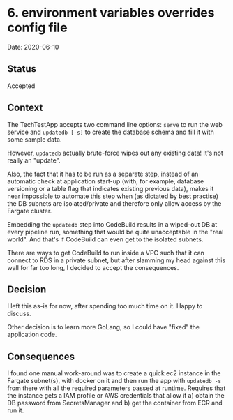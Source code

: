 # 6. environment variables overrides config file

Date: 2020-06-10

## Status

Accepted

## Context

The TechTestApp accepts two command line options: `serve` to run the web service and `updatedb [-s]` to create
the database schema and fill it with some sample data.

However, `updatedb` actually brute-force wipes out any existing data! It's not really an "update".

Also, the fact that it has to be run as a separate step, instead of an automatic check at application start-up (with,
for example, database versioning or a table flag that indicates existing previous data), makes it near impossible to
automate this step when (as dictated by best practise) the DB subnets are isolated/private and therefore only allow
access by the Fargate cluster.

Embedding the `updatedb` step into CodeBuild results in a wiped-out DB at every pipeline run, something that would be
quite unacceptable in the "real world". And that's if CodeBuild can even get to the isolated subnets. 

There are ways to get CodeBuild to run inside a VPC such that it can connect to RDS in a private subnet, but after
slamming my head against this wall for far too long, I decided to accept the consequences.

## Decision

I left this as-is for now, after spending too much time on it. Happy to discuss.

Other decision is to learn more GoLang, so I could have "fixed" the application code.

## Consequences

I found one manual work-around was to create a quick ec2 instance in the Fargate subnet(s), with docker on it and
then run the app with `updatedb -s` from there with all the required parameters passed at runtime. Requires that
the instance gets a IAM profile or AWS credentials that allow it a) obtain the DB password from SecretsManager and b) 
get the container from ECR and run it.
